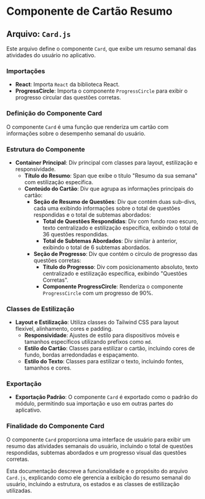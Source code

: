 # Componente de Cartão Resumo

## Arquivo: `Card.js`

Este arquivo define o componente `Card`, que exibe um resumo semanal das atividades do usuário no aplicativo.

### Importações

- **React**: Importa `React` da biblioteca React.
- **ProgressCircle**: Importa o componente `ProgressCircle` para exibir o progresso circular das questões corretas.

### Definição do Componente Card

O componente `Card` é uma função que renderiza um cartão com informações sobre o desempenho semanal do usuário.

### Estrutura do Componente

- **Container Principal**: Div principal com classes para layout, estilização e responsividade.
  - **Título do Resumo**: Span que exibe o título "Resumo da sua semana" com estilização específica.
  - **Conteúdo do Cartão**: Div que agrupa as informações principais do cartão:
    - **Seção de Resumo de Questões**: Div que contém duas sub-divs, cada uma exibindo informações sobre o total de questões respondidas e o total de subtemas abordados:
      - **Total de Questões Respondidas**: Div com fundo roxo escuro, texto centralizado e estilização específica, exibindo o total de 36 questões respondidas.
      - **Total de Subtemas Abordados**: Div similar à anterior, exibindo o total de 6 subtemas abordados.
    - **Seção de Progresso**: Div que contém o círculo de progresso das questões corretas:
      - **Título do Progresso**: Div com posicionamento absoluto, texto centralizado e estilização específica, exibindo "Questões Corretas".
      - **Componente ProgressCircle**: Renderiza o componente `ProgressCircle` com um progresso de 90%.

### Classes de Estilização

- **Layout e Estilização**: Utiliza classes do Tailwind CSS para layout flexível, alinhamento, cores e padding.
  - **Responsividade**: Ajustes de estilo para dispositivos móveis e tamanhos específicos utilizando prefixos como `md`.
  - **Estilo do Cartão**: Classes para estilizar o cartão, incluindo cores de fundo, bordas arredondadas e espaçamento.
  - **Estilo do Texto**: Classes para estilizar o texto, incluindo fontes, tamanhos e cores.

### Exportação

- **Exportação Padrão**: O componente `Card` é exportado como o padrão do módulo, permitindo sua importação e uso em outras partes do aplicativo.

### Finalidade do Componente Card

O componente `Card` proporciona uma interface de usuário para exibir um resumo das atividades semanais do usuário, incluindo o total de questões respondidas, subtemas abordados e um progresso visual das questões corretas.

Esta documentação descreve a funcionalidade e o propósito do arquivo `Card.js`, explicando como ele gerencia a exibição do resumo semanal do usuário, incluindo a estrutura, os estados e as classes de estilização utilizadas.
